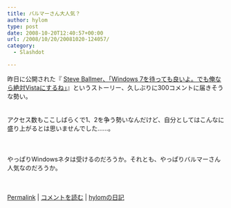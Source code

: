 ```yaml
---
title: バルマーさん大人気？
author: hylom
type: post
date: 2008-10-20T12:40:57+00:00
url: /2008/10/20/20081020-124057/
category:
  - Slashdot

---
```

昨日に公開された『 [Steve Ballmer、「Windows 7を待っても良いよ。でも俺なら絶対Vistaにするね」][1]』というストーリー、久しぶりに300コメントに届きそうな勢い。  
</br>   
アクセス数もここしばらくで1、2を争う勢いなんだけど、自分としてはこんなに盛り上がるとは思いませんでした……。</br>  
</br>   
やっぱりWindowsネタは受けるのだろうか。それとも、やっぱりバルマーさん人気なのだろうか。</br>  
</br> 

   [Permalink][2] |    [コメントを読む][3] |    [hylomの日記][4] 

</br>

 [1]: http://slashdot.jp/article.pl?sid=08/10/19/0651213
 [2]: http://slashdot.jp/~hylom/journal/455837
 [3]: http://slashdot.jp/~hylom/journal/455837#acomments
 [4]: http://slashdot.jp/~hylom/journal/
